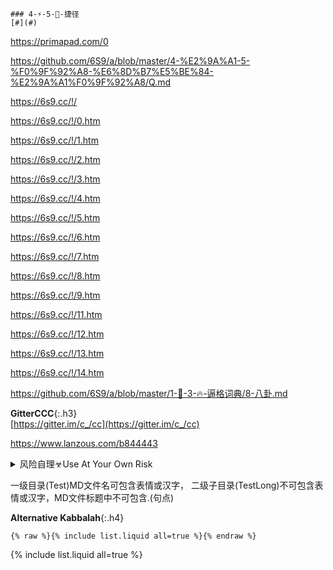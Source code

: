 ```note
### 4-⚡-5-💨-捷径
[#](#)
```
<https://primapad.com/0>

<https://github.com/6S9/a/blob/master/4-%E2%9A%A1-5-%F0%9F%92%A8-%E6%8D%B7%E5%BE%84-%E2%9A%A1%F0%9F%92%A8/Q.md>

<https://6s9.cc/!/>

<https://6s9.cc/!/0.htm>

<https://6s9.cc/!/1.htm>

<https://6s9.cc/!/2.htm>

<https://6s9.cc/!/3.htm>

<https://6s9.cc/!/4.htm>

<https://6s9.cc/!/5.htm>

<https://6s9.cc/!/6.htm>

<https://6s9.cc/!/7.htm>

<https://6s9.cc/!/8.htm>

<https://6s9.cc/!/9.htm>

<https://6s9.cc/!/11.htm>

<https://6s9.cc/!/12.htm>

<https://6s9.cc/!/13.htm>

<https://6s9.cc/!/14.htm>

<https://github.com/6S9/a/blob/master/1-🌈-3-🔥-逼格词典/8-八卦.md>

**GitterCCC**{:.h3}<br>
[https://gitter.im/c_/cc](https://gitter.im/c_/cc)

<https://www.lanzous.com/b844443>

<details>
	<summary>风险自理☣Use At Your Own Risk</summary>
	<pre>

<a href="https://github.com/Alvin9999/new-pac/wiki/ss免费账号">A9</a>
	</pre>

</details>

一级目录(Test)MD文件名可包含表情或汉字，
二级子目录(TestLong)不可包含表情或汉字，MD文件标题中不可包含.(句点)

**Alternative Kabbalah**{:.h4}<br>

```
{% raw %}{% include list.liquid all=true %}{% endraw %}
```

{% include list.liquid all=true %}
